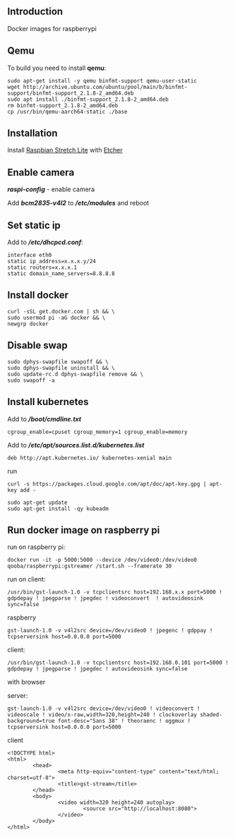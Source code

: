 ## Introduction

Docker images for raspberrypi 

## Qemu

To build you need to install **qemu**:
```
sudo apt-get install -y qemu binfmt-support qemu-user-static
wget http://archive.ubuntu.com/ubuntu/pool/main/b/binfmt-support/binfmt-support_2.1.8-2_amd64.deb
sudo apt install ./binfmt-support_2.1.8-2_amd64.deb
rm binfmt-support_2.1.8-2_amd64.deb
cp /usr/bin/qemu-aarch64-static ./base
```

## Installation

Install [Raspbian Stretch Lite](https://www.raspberrypi.org/downloads/raspbian/) with [Etcher](https://www.balena.io/etcher/)

## Enable camera

***raspi-config*** - enable camera

Add ***bcm2835-v4l2*** to ***/etc/modules*** and reboot

## Set static ip

Add to ***/etc/dhcpcd.conf***:
```
interface eth0
static ip_address=x.x.x.y/24
static routers=x.x.x.1
static domain_name_servers=8.8.8.8
```

## Install docker

```
curl -sSL get.docker.com | sh && \
sudo usermod pi -aG docker && \
newgrp docker
```

## Disable swap

```
sudo dphys-swapfile swapoff && \
sudo dphys-swapfile uninstall && \
sudo update-rc.d dphys-swapfile remove && \
sudo swapoff -a
```

## Install kubernetes

Add to ***/boot/cmdline.txt***
```
cgroup_enable=cpuset cgroup_memory=1 cgroup_enable=memory
```

Add to ***/etc/apt/sources.list.d/kubernetes.list***
```
deb http://apt.kubernetes.io/ kubernetes-xenial main
```

run
```
curl -s https://packages.cloud.google.com/apt/doc/apt-key.gpg | apt-key add -
```

```
sudo apt-get update
sudo apt-get install -qy kubeadm
```

## Run docker image on raspberry pi

run on raspberry pi:
```
docker run -it -p 5000:5000 --device /dev/video0:/dev/video0 qooba/raspberrypi:gstreamer /start.sh --framerate 30
```

run on client:
```
/usr/bin/gst-launch-1.0 -v tcpclientsrc host=192.168.x.x port=5000 ! gdpdepay ! jpegparse ! jpegdec ! videoconvert  ! autovideosink sync=false
```


raspberry
```
gst-launch-1.0 -v v4l2src device=/dev/video0 ! jpegenc ! gdppay ! tcpserversink host=0.0.0.0 port=5000
```

client:
```
/usr/bin/gst-launch-1.0 -v tcpclientsrc host=192.168.0.101 port=5000 ! gdpdepay ! jpegparse ! jpegdec ! autovideosink sync=false
```


with browser 

server:
```
gst-launch-1.0 -v v4l2src device=/dev/video0 ! videoconvert ! videoscale ! video/x-raw,width=320,height=240 ! clockoverlay shaded-background=true font-desc="Sans 38" ! theoraenc ! oggmux ! tcpserversink host=0.0.0.0 port=5000
```

client
```
<!DOCTYPE html>
<html>
        <head>
                <meta http-equiv="content-type" content="text/html; charset=utf-8">
                <title>gst-stream</title>
        </head>
        <body>
                <video width=320 height=240 autoplay>
                        <source src="http://localhost:8080">
                </video>
        </body>
</html>
```
